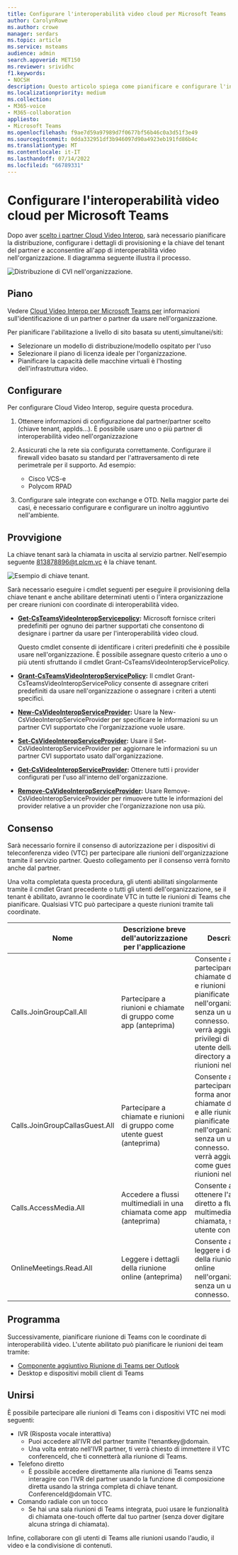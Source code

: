 ```yaml
---
title: Configurare l'interoperabilità video cloud per Microsoft Teams
author: CarolynRowe
ms.author: crowe
manager: serdars
ms.topic: article
ms.service: msteams
audience: admin
search.appverid: MET150
ms.reviewer: srividhc
f1.keywords:
- NOCSH
description: Questo articolo spiega come pianificare e configurare l'interoperabilità video cloud per gli utenti dell'organizzazione.
ms.localizationpriority: medium
ms.collection:
- M365-voice
- M365-collaboration
appliesto:
- Microsoft Teams
ms.openlocfilehash: f9ae7d59a97989d7f0677bf56b46c0a3d51f3e49
ms.sourcegitcommit: 0dda332951df3b946097d90a4923eb191fd86b4c
ms.translationtype: MT
ms.contentlocale: it-IT
ms.lasthandoff: 07/14/2022
ms.locfileid: "66789331"
---
```

# <a name="set-up-cloud-video-interop-for-microsoft-teams"></a>Configurare l'interoperabilità video cloud per Microsoft Teams

Dopo aver [scelto i partner Cloud Video Interop](cloud-video-interop.md), sarà necessario pianificare la distribuzione, configurare i dettagli di provisioning e la chiave del tenant del partner e acconsentire all'app di interoperabilità video nell'organizzazione. Il diagramma seguente illustra il processo.

![Distribuzione di CVI nell'organizzazione.](media/deploying-cvi.png)

## <a name="plan"></a>Piano

Vedere [Cloud Video Interop per Microsoft Teams per](cloud-video-interop.md) informazioni sull'identificazione di un partner o partner da usare nell'organizzazione.

Per pianificare l'abilitazione a livello di sito basata su utenti,simultanei/siti:

- Selezionare un modello di distribuzione/modello ospitato per l'uso
- Selezionare il piano di licenza ideale per l'organizzazione.
- Pianificare la capacità delle macchine virtuali è l'hosting dell'infrastruttura video.

## <a name="configure"></a>Configurare

Per configurare Cloud Video Interop, seguire questa procedura.

1. Ottenere informazioni di configurazione dal partner/partner scelto (chiave tenant, appIds...). È possibile usare uno o più partner di interoperabilità video nell'organizzazione

2. Assicurati che la rete sia configurata correttamente. Configurare il firewall video basato su standard per l'attraversamento di rete perimetrale per il supporto. Ad esempio:
    - Cisco VCS-e
    - Polycom RPAD

3. Configurare sale integrate con exchange e OTD. Nella maggior parte dei casi, è necessario configurare e configurare un inoltro aggiuntivo nell'ambiente.

## <a name="provision"></a>Provvigione

La chiave tenant sarà la chiamata in uscita al servizio partner. Nell'esempio seguente 813878896@t.plcm.vc è la chiave tenant.

![Esempio di chiave tenant.](media/tenant-key-example.png)

Sarà necessario eseguire i cmdlet seguenti per eseguire il provisioning della chiave tenant e anche abilitare determinati utenti o l'intera organizzazione per creare riunioni con coordinate di interoperabilità video.

- **[Get-CsTeamsVideoInteropServicepolicy](/powershell/module/skype/get-csteamsvideointeropservicepolicy):** Microsoft fornisce criteri predefiniti per ognuno dei partner supportati che consentono di designare i partner da usare per l'interoperabilità video cloud.

    Questo cmdlet consente di identificare i criteri predefiniti che è possibile usare nell'organizzazione. È possibile assegnare questo criterio a uno o più utenti sfruttando il cmdlet Grant-CsTeamsVideoInteropServicePolicy.

- **[Grant-CsTeamsVideoInteropServicePolicy](/powershell/module/skype/grant-csteamsvideointeropservicepolicy):** Il cmdlet Grant-CsTeamsVideoInteropServicePolicy consente di assegnare criteri predefiniti da usare nell'organizzazione o assegnare i criteri a utenti specifici.

- **[New-CsVideoInteropServiceProvider](/powershell/module/skype/new-csvideointeropserviceprovider):** Usare la New-CsVideoInteropServiceProvider per specificare le informazioni su un partner CVI supportato che l'organizzazione vuole usare.

- **[Set-CsVideoInteropServiceProvider](/powershell/module/skype/set-csvideointeropserviceprovider):** Usare il Set-CsVideoInteropServiceProvider per aggiornare le informazioni su un partner CVI supportato usato dall'organizzazione.

- **[Get-CsVideoInteropServiceProvider](/powershell/module/skype/get-csvideointeropserviceprovider):** Ottenere tutti i provider configurati per l'uso all'interno dell'organizzazione.

- **[Remove-CsVideoInteropServiceProvider](/powershell/module/skype/remove-csvideointeropserviceprovider):** Usare Remove-CsVideoInteropServiceProvider per rimuovere tutte le informazioni del provider relative a un provider che l'organizzazione non usa più.

## <a name="consent"></a>Consenso

Sarà necessario fornire il consenso di autorizzazione per i dispositivi di teleconferenza video (VTC) per partecipare alle riunioni dell'organizzazione tramite il servizio partner. Questo collegamento per il consenso verrà fornito anche dal partner.

Una volta completata questa procedura, gli utenti abilitati singolarmente tramite il cmdlet Grant precedente o tutti gli utenti dell'organizzazione, se il tenant è abilitato, avranno le coordinate VTC in tutte le riunioni di Teams che pianificare. Qualsiasi VTC può partecipare a queste riunioni tramite tali coordinate.

|Nome|Descrizione breve dell'autorizzazione per l'applicazione| Descrizione|
|---|---|---|
|Calls.JoinGroupCall.All|Partecipare a riunioni e chiamate di gruppo come app (anteprima)|Consente all'app di partecipare a chiamate di gruppo e riunioni pianificate nell'organizzazione, senza un utente connesso.  L'app verrà aggiunta con i privilegi di un utente della directory alle riunioni nel tenant.|
|Calls.JoinGroupCallasGuest.All|Partecipare a chiamate e riunioni di gruppo come utente guest (anteprima)|Consente all'app di partecipare in forma anonima alle chiamate di gruppo e alle riunioni pianificate nell'organizzazione, senza un utente connesso.  L'app verrà aggiunta come guest alle riunioni nel tenant.|
|Calls.AccessMedia.All|Accedere a flussi multimediali in una chiamata come app (anteprima)|Consente all'app di ottenere l'accesso diretto a flussi multimediali in una chiamata, senza un utente connesso.|
|OnlineMeetings.Read.All|Leggere i dettagli della riunione online (anteprima)|Consente all'app di leggere i dettagli della riunione online nell'organizzazione, senza un utente connesso.|

## <a name="schedule"></a>Programma

Successivamente, pianificare riunione di Teams con le coordinate di interoperabilità video. L'utente abilitato può pianificare le riunioni dei team tramite:

- [Componente aggiuntivo Riunione di Teams per Outlook](teams-add-in-for-outlook.md)
- Desktop e dispositivi mobili client di Teams

## <a name="join"></a>Unirsi

È possibile partecipare alle riunioni di Teams con i dispositivi VTC nei modi seguenti:

- IVR (Risposta vocale interattiva)
  - Puoi accedere all'IVR del partner tramite l'tenantkey@domain.
  - Una volta entrato nell'IVR partner, ti verrà chiesto di immettere il VTC conferenceId, che ti connetterà alla riunione di Teams.
- Telefono diretto
  - È possibile accedere direttamente alla riunione di Teams senza interagire con l'IVR del partner usando la funzione di composizione diretta usando la stringa completa di chiave tenant. ConferenceId@domain VTC.
- Comando radiale con un tocco
  - Se hai una sala riunioni di Teams integrata, puoi usare le funzionalità di chiamata one-touch offerte dal tuo partner (senza dover digitare alcuna stringa di chiamata).

Infine, collaborare con gli utenti di Teams alle riunioni usando l'audio, il video e la condivisione di contenuti.
